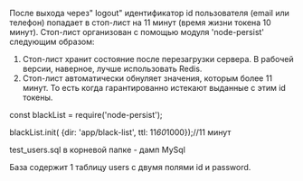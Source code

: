 После выхода через" logout" идентификатор id пользователя (email или телефон) попадает в стоп-лист на 11 минут (время жизни токена 10 минут).
Стоп-лист организован с помощью модуля 'node-persist' следующим образом:
1. Стоп-лист хранит состояние после перезагрузки сервера. В рабочей версии, наверное, лучше использовать Redis.
2. Стоп-лист автоматически обнуляет значения, которым более 11 минут. То есть когда гарантированно истекают  выданные с этим id токены.

const blackList = require('node-persist');

blackList.init( {dir: 'app/black-list', ttl: 11*60*1000});//11 минут


test_users.sql в корневой папке - дамп MySql

База содержит 1 таблицу users с двумя полями id и password. 


